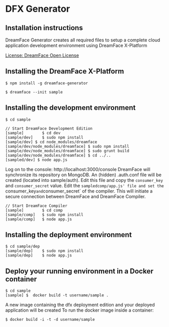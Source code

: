 # DFX Generator

## Installation instructions

DreamFace Generator creates all required files to setup a complete cloud application development environment using DreamFace X-Platform

[License: DreamFace Open License](http://interactive-clouds.com/dreamface_license.txt)

## Installing the DreamFace X-Platform

    $ npm install -g dreamface-generator

    $ dreamface --init sample

## Installing the development environment
    
    $ cd sample
    
    // Start DreamFace Development Edition
    [sample]		$ cd dev
    [sample/dev]	$ sudo npm install
    [sample/dev] $ cd node_modules/dreamface
    [sample/dev/node_modules/dreamface]	$ sudo npm install
	[sample/dev/node_modules/dreamface]	$ sudo grunt build
	[sample/dev/node_modules/dreamface]	$ cd ../..
	[sampled/dev] $ node app.js

Log on to the console: http://localhost:3000/console
DreamFace will synchronize its repository on MongoDB. An (hidden) .auth.conf file will be created (located into sample/auth). Edit this file and copy the `consumer_key` and `consumer_secret` value. Edit the `sampledcomp/app.js' file and set the `consumer_key` and `consumer_secret` of the compiler. This will initiate a secure connection between DreamFace and DreamFace Compiler.
	
	// Start DreamFace Compiler
    [sample]		$ cd comp
    [sample/comp]   $ sudo npm install
    [sample/comp]	$ node app.js


## Installing the deployment environment

    $ cd sample/dep
    [sample/dep]	$ sudo npm install
    [sample/dep]	$ node app.js

## Deploy your running environment in a Docker container

	$ cd sample
	[sample] $	docker build -t username/sample .

A new image containing the dfx deployment edition and your deployed application will be created
To run the docker image inside a container:

	$ docker build -i -t -d username/sample